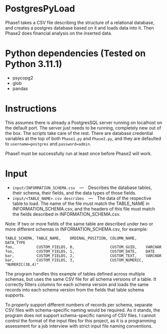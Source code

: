 # PostgresPyLoad
Phase1 takes a CSV file describing the structure of a relational database, and creates a postgres database based on it and loads data into it. Then Phase2 does financial analysis on the inserted data.

# Python dependencies (Tested on Python 3.11.1)
- psycopg2
- glob
- pandas

# Instructions
This assumes there is already a PostgresSQL server running on localhost on the default port. The server just needs to be running, completely new out of the box. The scripts take care of the rest. There are database credential variables at the top of both ```Phase1.py``` and ```Phase2.py```, and they are defaulted to ```username=postgres``` and ```password=admin```. 

Phase1 must be successfully run at least once before Phase2 will work.

# Input
- ```input/INFORMATION_SCHEMA.csv```‎ —‎ Describes the database tables, their schema, their fields, and the data types of those fields.
- ```input/<TABLE_NAME>.csv describes```‎ —‎ The data of the respective table to load. The name of the file must match the TABLE_NAME in INFORMATION_SCHEMA.csv, and the headers of this file must match the fields described in INFORMATION_SCHEMA.csv.

Note: If two or more fields of the same table are described under two or more different schemas in INFORMATION_SCHEMA.csv, for example:

```
TABLE_SCHEMA, TABLE_NAME,    ORDINAL_POSITION, COLUMN_NAME,    DATA_TYPE
foo,          CUSTOM_FIELDS, 0,                CUSTOM_GUID,    VARCHAR
foo,          CUSTOM_FIELDS, 1,                CUSTOM_DATE,    DATE
bar,          CUSTOM_FIELDS, 2,                CUSTOM_TEXT,    VARCHAR
bar,          CUSTOM_FIELDS, 3,                CUSTOM_NUMERIC, "NUMERIC(38,4)"
```

The program handles this example of tables defined across multiple schemas, but uses the same CSV file for all schema versions of a table. It correctly filters columns for each schema version and loads the same records into each schema version from the fields that table schema supports. 

To properly support different numbers of records per schema, separate CSV files with schema-specific naming would be required. As it stands, the program does not support schema-specific naming of CSV files. I cannot control the format of the input files for this project, as it is a programming assessment for a job interview with strict input file naming conventions.
